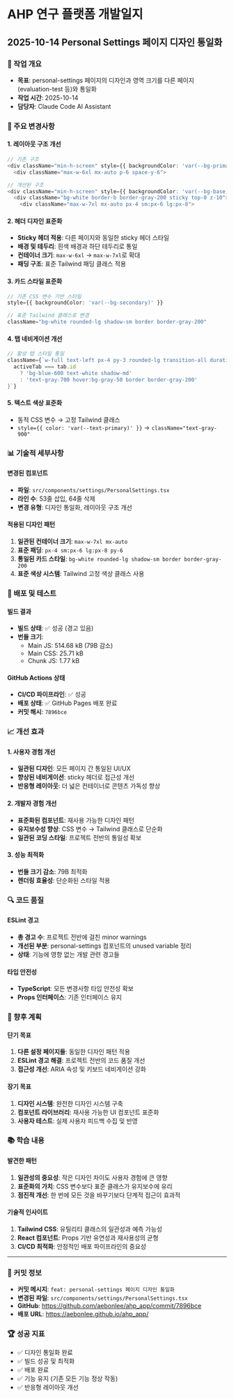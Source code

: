 # AHP 연구 플랫폼 개발일지
## 2025-10-14 Personal Settings 페이지 디자인 통일화

### 📝 작업 개요
- **목표**: personal-settings 페이지의 디자인과 영역 크기를 다른 페이지(evaluation-test 등)와 통일화
- **작업 시간**: 2025-10-14
- **담당자**: Claude Code AI Assistant

### 🔧 주요 변경사항

#### 1. 레이아웃 구조 개선
```typescript
// 기존 구조
<div className="min-h-screen" style={{ backgroundColor: 'var(--bg-primary)' }}>
  <div className="max-w-6xl mx-auto p-6 space-y-6">

// 개선된 구조  
<div className="min-h-screen" style={{ backgroundColor: 'var(--bg-base)' }}>
  <div className="bg-white border-b border-gray-200 sticky top-0 z-10">
    <div className="max-w-7xl mx-auto px-4 sm:px-6 lg:px-8">
```

#### 2. 헤더 디자인 표준화
- **Sticky 헤더 적용**: 다른 페이지와 동일한 sticky 헤더 스타일
- **배경 및 테두리**: 흰색 배경과 하단 테두리로 통일
- **컨테이너 크기**: `max-w-6xl` → `max-w-7xl`로 확대
- **패딩 구조**: 표준 Tailwind 패딩 클래스 적용

#### 3. 카드 스타일 표준화
```typescript
// 기존 CSS 변수 기반 스타일
style={{ backgroundColor: 'var(--bg-secondary)' }}

// 표준 Tailwind 클래스로 변경
className="bg-white rounded-lg shadow-sm border border-gray-200"
```

#### 4. 탭 네비게이션 개선
```typescript
// 활성 탭 스타일 통일
className={`w-full text-left px-4 py-3 rounded-lg transition-all duration-200 flex items-center space-x-3 ${
  activeTab === tab.id
    ? 'bg-blue-600 text-white shadow-md'
    : 'text-gray-700 hover:bg-gray-50 border border-gray-200'
}`}
```

#### 5. 텍스트 색상 표준화
- 동적 CSS 변수 → 고정 Tailwind 클래스
- `style={{ color: 'var(--text-primary)' }}` → `className="text-gray-900"`

### 📊 기술적 세부사항

#### 변경된 컴포넌트
- **파일**: `src/components/settings/PersonalSettings.tsx`
- **라인 수**: 53줄 삽입, 64줄 삭제
- **변경 유형**: 디자인 통일화, 레이아웃 구조 개선

#### 적용된 디자인 패턴
1. **일관된 컨테이너 크기**: `max-w-7xl mx-auto`
2. **표준 패딩**: `px-4 sm:px-6 lg:px-8 py-6`
3. **통일된 카드 스타일**: `bg-white rounded-lg shadow-sm border border-gray-200`
4. **표준 색상 시스템**: Tailwind 고정 색상 클래스 사용

### 🚀 배포 및 테스트

#### 빌드 결과
- **빌드 상태**: ✅ 성공 (경고 있음)
- **번들 크기**: 
  - Main JS: 514.68 kB (79B 감소)
  - Main CSS: 25.71 kB
  - Chunk JS: 1.77 kB

#### GitHub Actions 상태
- **CI/CD 파이프라인**: ✅ 성공
- **배포 상태**: ✅ GitHub Pages 배포 완료
- **커밋 해시**: `7896bce`

### 📈 개선 효과

#### 1. 사용자 경험 개선
- **일관된 디자인**: 모든 페이지 간 통일된 UI/UX
- **향상된 네비게이션**: sticky 헤더로 접근성 개선
- **반응형 레이아웃**: 더 넓은 컨테이너로 콘텐츠 가독성 향상

#### 2. 개발자 경험 개선
- **표준화된 컴포넌트**: 재사용 가능한 디자인 패턴
- **유지보수성 향상**: CSS 변수 → Tailwind 클래스로 단순화
- **일관된 코딩 스타일**: 프로젝트 전반의 통일성 확보

#### 3. 성능 최적화
- **번들 크기 감소**: 79B 최적화
- **렌더링 효율성**: 단순화된 스타일 적용

### 🔍 코드 품질

#### ESLint 경고
- **총 경고 수**: 프로젝트 전반에 걸친 minor warnings
- **개선된 부분**: personal-settings 컴포넌트의 unused variable 정리
- **상태**: 기능에 영향 없는 개발 관련 경고들

#### 타입 안전성
- **TypeScript**: 모든 변경사항 타입 안전성 확보
- **Props 인터페이스**: 기존 인터페이스 유지

### 🎯 향후 계획

#### 단기 목표
1. **다른 설정 페이지들**: 동일한 디자인 패턴 적용
2. **ESLint 경고 해결**: 프로젝트 전반의 코드 품질 개선
3. **접근성 개선**: ARIA 속성 및 키보드 네비게이션 강화

#### 장기 목표
1. **디자인 시스템**: 완전한 디자인 시스템 구축
2. **컴포넌트 라이브러리**: 재사용 가능한 UI 컴포넌트 표준화
3. **사용자 테스트**: 실제 사용자 피드백 수집 및 반영

### 📚 학습 내용

#### 발견한 패턴
1. **일관성의 중요성**: 작은 디자인 차이도 사용자 경험에 큰 영향
2. **표준화의 가치**: CSS 변수보다 표준 클래스가 유지보수에 유리
3. **점진적 개선**: 한 번에 모든 것을 바꾸기보다 단계적 접근이 효과적

#### 기술적 인사이트
1. **Tailwind CSS**: 유틸리티 클래스의 일관성과 예측 가능성
2. **React 컴포넌트**: Props 기반 유연성과 재사용성의 균형
3. **CI/CD 최적화**: 안정적인 배포 파이프라인의 중요성

---

### 📝 커밋 정보
- **커밋 메시지**: `feat: personal-settings 페이지 디자인 통일화`
- **변경된 파일**: `src/components/settings/PersonalSettings.tsx`
- **GitHub**: https://github.com/aebonlee/ahp_app/commit/7896bce
- **배포 URL**: https://aebonlee.github.io/ahp_app/

### 🏆 성공 지표
- ✅ 디자인 통일화 완료
- ✅ 빌드 성공 및 최적화
- ✅ 배포 완료
- ✅ 기능 유지 (기존 모든 기능 정상 작동)
- ✅ 반응형 레이아웃 개선